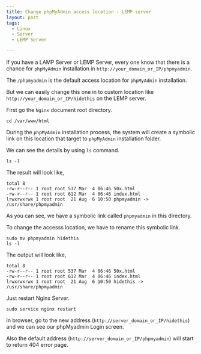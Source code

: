 ```yaml
---
title: Change phpMyAdmin access location - LEMP server
layout: post
tags:
  - Linux
  - Server
  - LEMP Server

---
```


If you have a LAMP Server or LEMP Server, every one know that there is a chance for `phpMyAdmin` installation in `http://your_domain_or_IP/phpmyadmin`.

The `/phpmyadmin` is the default access location for `phpMyAdmin` installation.

But we can easily change this one in to custom location like `http://your_domain_or_IP/hidethis` on the LEMP server.

First go the `Nginx` document root directory.

	cd /var/www/html

During the `phpMyAdmin` installation process, the system will create a symbolic link on this location that target to `phpMyAdmin` installation folder.

We can see the details by using `ls` command.

	ls -l

The result will look like,

	total 8
	-rw-r--r-- 1 root root 537 Mar  4 06:46 50x.html
	-rw-r--r-- 1 root root 612 Mar  4 06:46 index.html
	lrwxrwxrwx 1 root root  21 Aug  6 10:50 phpmyadmin -> /usr/share/phpmyadmin

As you can see, we have a symbolic link called `phpmyadmin` in this directory.

To change the accesss location, we have to rename this symbolic link.

	sudo mv phpmyadmin hidethis
	ls -l

The output will look like,

	total 8
	-rw-r--r-- 1 root root 537 Mar  4 06:46 50x.html
	-rw-r--r-- 1 root root 612 Mar  4 06:46 index.html
	lrwxrwxrwx 1 root root  21 Aug  6 10:50 hidethis -> /usr/share/phpmyadmin
	
Just restart Nginx Server.

	sudo service nginx restart

In browser, go to the new address (`http://server_domain_or_IP/hidethis`) and we can see our phpMyadmin Login screen.

Also the default address (`http://server_domain_or_IP/phpmyadmin`) will start to return 404 error page.
